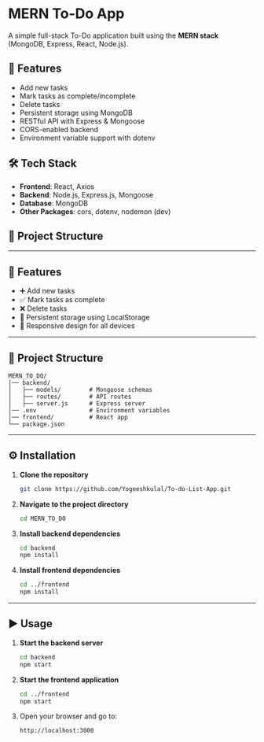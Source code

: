 # MERN To-Do App

A simple full-stack To-Do application built using the **MERN stack** (MongoDB, Express, React, Node.js).

## 📌 Features
- Add new tasks
- Mark tasks as complete/incomplete
- Delete tasks
- Persistent storage using MongoDB
- RESTful API with Express & Mongoose
- CORS-enabled backend
- Environment variable support with dotenv

## 🛠️ Tech Stack
- **Frontend**: React, Axios
- **Backend**: Node.js, Express.js, Mongoose
- **Database**: MongoDB
- **Other Packages**: cors, dotenv, nodemon (dev)

## 📂 Project Structure

---

## 🚀 Features

- ➕ Add new tasks  
- ✅ Mark tasks as complete  
- ❌ Delete tasks  
- 💾 Persistent storage using LocalStorage  
- 📱 Responsive design for all devices  

---

## 📂 Project Structure

```
MERN_TO_DO/
│── backend/
│   ├── models/        # Mongoose schemas
│   ├── routes/        # API routes
│   ├── server.js      # Express server
│── .env               # Environment variables
│── frontend/          # React app
└── package.json
```

---

## ⚙️ Installation

1. **Clone the repository**
   ```bash
   git clone https://github.com/Yogeeshkulal/To-do-List-App.git
   ```
2. **Navigate to the project directory**
   ```bash
   cd MERN_TO_DO
   ```
3. **Install backend dependencies**
   ```bash
   cd backend
   npm install
   ```
4. **Install frontend dependencies**
   ```bash
   cd ../frontend
   npm install
   ```

---

## ▶️ Usage

1. **Start the backend server**
   ```bash
   cd backend
   npm start
   ```
2. **Start the frontend application**
   ```bash
   cd ../frontend
   npm start
   ```
3. Open your browser and go to:
   ```
   http://localhost:3000
   ```
